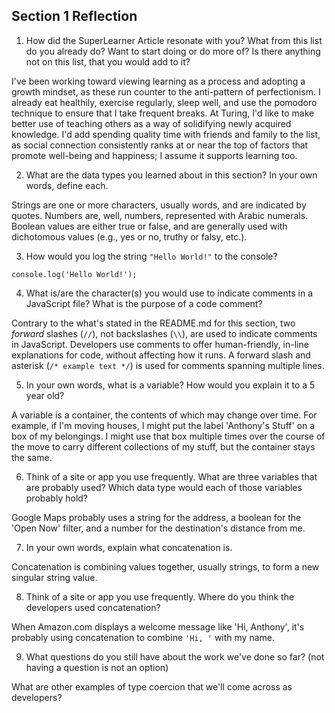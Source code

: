 ## Section 1 Reflection

1. How did the SuperLearner Article resonate with you? What from this list do you already do? Want to start doing or do more of? Is there anything not on this list, that you would add to it?

I've been working toward viewing learning as a process and adopting a growth mindset, as these run counter to the anti-pattern of perfectionism. I already eat healthily, exercise regularly, sleep well, and use the pomodoro technique to ensure that I take frequent breaks. At Turing, I'd like to make better use of teaching others as a way of solidifying newly acquired knowledge. I'd add spending quality time with friends and family to the list, as social connection consistently ranks at or near the top of factors that promote well-being and happiness; I assume it supports learning too.

2. What are the data types you learned about in this section? In your own words, define each.

Strings are one or more characters, usually words, and are indicated by quotes. Numbers are, well, numbers, represented with Arabic numerals. Boolean values are either true or false, and are generally used with dichotomous values (e.g., yes or no, truthy or falsy, etc.).

3. How would you log the string `"Hello World!"` to the console?

`console.log('Hello World!');`

4. What is/are the character(s) you would use to indicate comments in a JavaScript file? What is the purpose of a code comment?

Contrary to the what's stated in the README.md for this section, two _forward_ slashes (`//`), not backslashes (`\\`), are used to indicate comments in JavaScript. Developers use comments to offer human-friendly, in-line explanations for code, without affecting how it runs. A forward slash and asterisk (`/* example text */`) is used for comments spanning multiple lines.

5. In your own words, what is a variable? How would you explain it to a 5 year old?

A variable is a container, the contents of which may change over time. For example, if I'm moving houses, I might put the label 'Anthony's Stuff' on a box of my belongings. I might use that box multiple times over the course of the move to carry different collections of my stuff, but the container stays the same.

6. Think of a site or app you use frequently. What are three variables that are probably used? Which data type would each of those variables probably hold?

Google Maps probably uses a string for the address, a boolean for the 'Open Now' filter, and a number for the destination's distance from me.

7. In your own words, explain what concatenation is.

Concatenation is combining values together, usually strings, to form a new singular string value.

8. Think of a site or app you use frequently. Where do you think the developers used concatenation?

When Amazon.com displays a welcome message like 'Hi, Anthony', it's probably using concatenation to combine `'Hi, '` with my name.

9. What questions do you still have about the work we've done so far? (not having a question is not an option)

What are other examples of type coercion that we'll come across as developers?
